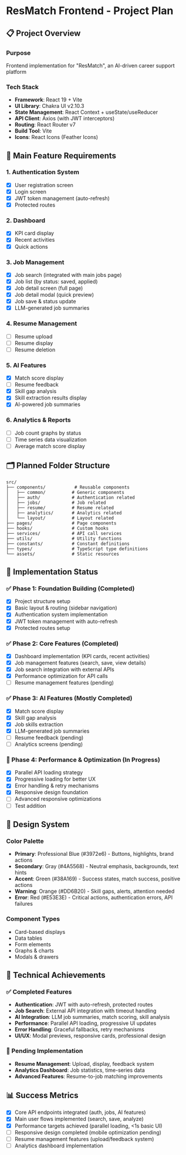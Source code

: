 # ResMatch Frontend - Project Plan

## 📋 Project Overview

### Purpose

Frontend implementation for "ResMatch", an AI-driven career support platform

### Tech Stack

- **Framework**: React 19 + Vite
- **UI Library**: Chakra UI v2.10.3
- **State Management**: React Context + useState/useReducer
- **API Client**: Axios (with JWT interceptors)
- **Routing**: React Router v7
- **Build Tool**: Vite
- **Icons**: React Icons (Feather Icons)

## 🎯 Main Feature Requirements

### 1. Authentication System

- [x] User registration screen
- [x] Login screen
- [x] JWT token management (auto-refresh)
- [x] Protected routes

### 2. Dashboard

- [x] KPI card display
- [x] Recent activities
- [x] Quick actions

### 3. Job Management

- [x] Job search (integrated with main jobs page)
- [x] Job list (by status: saved, applied)
- [x] Job detail screen (full page)
- [x] Job detail modal (quick preview)
- [x] Job save & status update
- [x] LLM-generated job summaries

### 4. Resume Management

- [ ] Resume upload
- [ ] Resume display
- [ ] Resume deletion

### 5. AI Features

- [x] Match score display
- [ ] Resume feedback
- [x] Skill gap analysis
- [x] Skill extraction results display
- [x] AI-powered job summaries

### 6. Analytics & Reports

- [ ] Job count graphs by status
- [ ] Time series data visualization
- [ ] Average match score display

## 🗂️ Planned Folder Structure

```
src/
├── components/           # Reusable components
│   ├── common/          # Generic components
│   ├── auth/            # Authentication related
│   ├── jobs/            # Job related
│   ├── resume/          # Resume related
│   ├── analytics/       # Analytics related
│   └── layout/          # Layout related
├── pages/               # Page components
├── hooks/               # Custom hooks
├── services/            # API call services
├── utils/               # Utility functions
├── constants/           # Constant definitions
├── types/               # TypeScript type definitions
└── assets/              # Static resources
```

## 🚀 Implementation Status

### ✅ Phase 1: Foundation Building (Completed)

- [x] Project structure setup
- [x] Basic layout & routing (sidebar navigation)
- [x] Authentication system implementation
- [x] JWT token management with auto-refresh
- [x] Protected routes setup

### ✅ Phase 2: Core Features (Completed)

- [x] Dashboard implementation (KPI cards, recent activities)
- [x] Job management features (search, save, view details)
- [x] Job search integration with external APIs
- [x] Performance optimization for API calls
- [ ] Resume management features (pending)

### ✅ Phase 3: AI Features (Mostly Completed)

- [x] Match score display
- [x] Skill gap analysis
- [x] Job skills extraction
- [x] LLM-generated job summaries
- [ ] Resume feedback (pending)
- [ ] Analytics screens (pending)

### 🔄 Phase 4: Performance & Optimization (In Progress)

- [x] Parallel API loading strategy
- [x] Progressive loading for better UX
- [x] Error handling & retry mechanisms
- [x] Responsive design foundation
- [ ] Advanced responsive optimizations
- [ ] Test addition

## 🎨 Design System

### Color Palette

- **Primary**: Professional Blue (#3972e6) - Buttons, highlights, brand actions
- **Secondary**: Gray (#4A5568) - Neutral emphasis, backgrounds, text hints
- **Accent**: Green (#38A169) - Success states, match success, positive actions
- **Warning**: Orange (#DD6B20) - Skill gaps, alerts, attention needed
- **Error**: Red (#E53E3E) - Critical actions, authentication errors, API failures

### Component Types

- Card-based displays
- Data tables
- Form elements
- Graphs & charts
- Modals & drawers

## 🔧 Technical Achievements

### ✅ Completed Features

- **Authentication**: JWT with auto-refresh, protected routes
- **Job Search**: External API integration with timeout handling
- **AI Integration**: LLM job summaries, match scoring, skill analysis
- **Performance**: Parallel API loading, progressive UI updates
- **Error Handling**: Graceful fallbacks, retry mechanisms
- **UI/UX**: Modal previews, responsive cards, professional design

### 🚧 Pending Implementation

- **Resume Management**: Upload, display, feedback system
- **Analytics Dashboard**: Job statistics, time-series data
- **Advanced Features**: Resume-to-job matching improvements

## 📊 Success Metrics

- [x] Core API endpoints integrated (auth, jobs, AI features)
- [x] Main user flows implemented (search, save, analyze)
- [x] Performance targets achieved (parallel loading, <1s basic UI)
- [ ] Responsive design completed (mobile optimization pending)
- [ ] Resume management features (upload/feedback system)
- [ ] Analytics dashboard implementation
